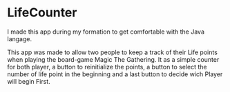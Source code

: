 # LifeCounter
I made this app during my formation to get comfortable with the Java langage.

This app was made to allow two people to keep a track of their Life points when playing the board-game Magic The Gathering.
It as a simple counter for both player, a button to reinitialize the points, a button to select the number of life point in the beginning and a last button to decide wich Player
will begin First.

